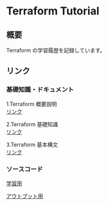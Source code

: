 # Terraform Tutorial

## 概要

Terraform の学習履歴を記録しています。

## リンク

### 基礎知識・ドキュメント

1.Terraform 概要説明  
[リンク](/docs/1_first)

2.Terraform 基礎知識  
[リンク](/docs/2_tutorial)

3.Terraform 基本構文  
[リンク](/docs/3_basic-syntax)

### ソースコード

[学習用](/terraform/)

[アウトプット用](/terraform-aws-infrastructure/)
